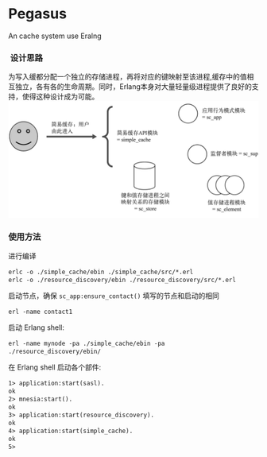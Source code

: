 # Pegasus

An cache system use Eralng

###  设计思路

为写入缓都分配一个独立的存储进程，再将对应的键映射至该进程,缓存中的值相互独立，各有各的生命周期。同时，Erlang本身对大量轻量级进程提供了良好的支持，使得这种设计成为可能。
![](https://raw.githubusercontent.com/acmerfight/Pegasus/master/img/otp0.png)

### 使用方法

进行编译

    erlc -o ./simple_cache/ebin ./simple_cache/src/*.erl
    erlc -o ./resource_discovery/ebin ./resource_discovery/src/*.erl

启动节点，确保 `sc_app:ensure_contact()` 填写的节点和启动的相同

    erl -name contact1

启动 Erlang shell:

    erl -name mynode -pa ./simple_cache/ebin -pa ./resource_discovery/ebin/

在 Erlang shell 启动各个部件:

    1> application:start(sasl).
    ok
    2> mnesia:start().
    ok
    3> application:start(resource_discovery).
    ok
    4> application:start(simple_cache).
    ok
    5>
